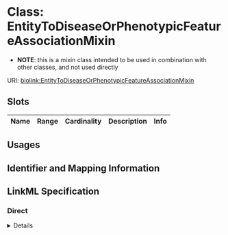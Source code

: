 # Class: EntityToDiseaseOrPhenotypicFeatureAssociationMixin



* __NOTE__: this is a mixin class intended to be used in combination with other classes, and not used directly


URI: [biolink:EntityToDiseaseOrPhenotypicFeatureAssociationMixin](https://w3id.org/biolink/vocab/EntityToDiseaseOrPhenotypicFeatureAssociationMixin)



<!-- no inheritance hierarchy -->



## Slots

| Name | Range | Cardinality | Description  | Info |
| ---  | --- | --- | --- | --- |


## Usages



## Identifier and Mapping Information









## LinkML Specification

<!-- TODO: investigate https://stackoverflow.com/questions/37606292/how-to-create-tabbed-code-blocks-in-mkdocs-or-sphinx -->

### Direct

<details>
```yaml
name: entity to disease or phenotypic feature association mixin
from_schema: https://w3id.org/biolink/biolink-model
mixin: true
slot_usage:
  object:
    name: object
    description: disease or phenotype
    examples:
    - value: MONDO:0017314
      description: Ehlers-Danlos syndrome, vascular type
    - value: MP:0013229
      description: abnormal brain ventricle size
    range: disease or phenotypic feature
defining_slots:
- object

```
</details>

### Induced

<details>
```yaml
name: entity to disease or phenotypic feature association mixin
from_schema: https://w3id.org/biolink/biolink-model
mixin: true
slot_usage:
  object:
    name: object
    description: disease or phenotype
    examples:
    - value: MONDO:0017314
      description: Ehlers-Danlos syndrome, vascular type
    - value: MP:0013229
      description: abnormal brain ventricle size
    range: disease or phenotypic feature
defining_slots:
- object

```
</details>